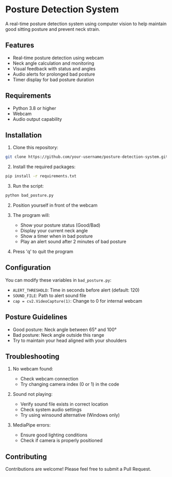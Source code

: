 # Posture Detection System

A real-time posture detection system using computer vision to help maintain good sitting posture and prevent neck strain.

## Features

- Real-time posture detection using webcam
- Neck angle calculation and monitoring
- Visual feedback with status and angles
- Audio alerts for prolonged bad posture
- Timer display for bad posture duration

## Requirements

- Python 3.8 or higher
- Webcam
- Audio output capability

## Installation

1. Clone this repository:

```bash
git clone https://github.com/your-username/posture-detection-system.git
```

2. Install the required packages:

```bash
pip install -r requirements.txt
```

3. Run the script:

```bash
python bad_posture.py
```

2. Position yourself in front of the webcam
3. The program will:
   - Show your posture status (Good/Bad)
   - Display your current neck angle
   - Show a timer when in bad posture
   - Play an alert sound after 2 minutes of bad posture

4. Press 'q' to quit the program

## Configuration

You can modify these variables in `bad_posture.py`:

- `ALERT_THRESHOLD`: Time in seconds before alert (default: 120)
- `SOUND_FILE`: Path to alert sound file
- `cap = cv2.VideoCapture(1)`: Change to 0 for internal webcam

## Posture Guidelines

- Good posture: Neck angle between 65° and 100°
- Bad posture: Neck angle outside this range
- Try to maintain your head aligned with your shoulders

## Troubleshooting

1. No webcam found:
   - Check webcam connection
   - Try changing camera index (0 or 1) in the code

2. Sound not playing:
   - Verify sound file exists in correct location
   - Check system audio settings
   - Try using winsound alternative (Windows only)

3. MediaPipe errors:
   - Ensure good lighting conditions
   - Check if camera is properly positioned

## Contributing

Contributions are welcome! Please feel free to submit a Pull Request.


